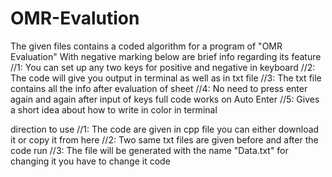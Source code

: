 # OMR-Evalution
The given files contains a coded algorithm for a program of "OMR Evaluation" With negative marking below are brief info regarding its feature
//1: You can set up any two keys for positive and negative in keyboard 
//2: The code will give you output in terminal as well as in txt file
//3: The txt file contains all the info after evaluation of sheet 
//4: No need to press enter again and again after input of keys full code works on Auto Enter 
//5: Gives a short idea about how to write in color in terminal

direction to use 
//1: The code are given in cpp file you can either download it or copy it from here
//2: Two same txt files are given before and after the code run 
//3: The file will be generated with the name "Data.txt" for changing it you have to change it code
